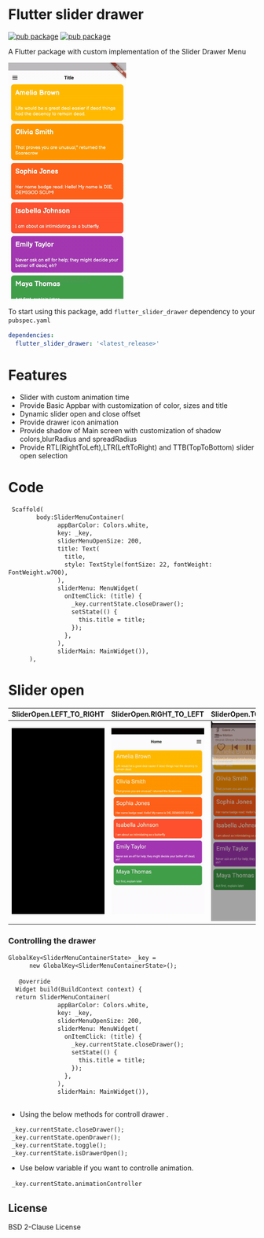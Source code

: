 # Flutter slider drawer

[![pub package](https://img.shields.io/pub/v/flutter_slider_drawer)](https://pub.dev/packages/flutter_slider_drawer)   [![pub package](https://img.shields.io/github/languages/code-size/NikhilVadoliya/Flutter_slider_drawer)](https://pub.dev/packages/flutter_slider_drawer)


A Flutter package with custom implementation of the Slider Drawer Menu 

![Plugin example demo](demo.gif)






To start using this package, add `flutter_slider_drawer` dependency to your `pubspec.yaml`

```yaml
dependencies:
  flutter_slider_drawer: '<latest_release>'
```

 

# Features

  - Slider with custom animation time
  - Provide Basic Appbar with customization of color, sizes and title
  - Dynamic slider open and close offset
  - Provide drawer icon animation 
  - Provide shadow of Main screen with customization of shadow colors,blurRadius and spreadRadius
  - Provide RTL(RightToLeft),LTR(LeftToRight) and TTB(TopToBottom) slider open selection 

# Code 

```
 Scaffold(
        body:SliderMenuContainer(
              appBarColor: Colors.white,
              key: _key,
              sliderMenuOpenSize: 200,
              title: Text(
                title,
                style: TextStyle(fontSize: 22, fontWeight: FontWeight.w700),
              ),
              sliderMenu: MenuWidget(
                onItemClick: (title) {
                  _key.currentState.closeDrawer();
                  setState(() {
                    this.title = title;
                  });
                },
              ),
              sliderMain: MainWidget()),
      ),
 ```
 
 
 
 # Slider open  

 | SliderOpen.LEFT_TO_RIGHT  | SliderOpen.RIGHT_TO_LEFT  | SliderOpen.TOP_TO_BOTTOM  |
 |---|---|---|
 | ![slider_left](slide_left.gif)  | ![slider_right](slide_right.gif)  | ![slider_top](slide_top.gif)  |
 
 
 
 
### Controlling the drawer

```
GlobalKey<SliderMenuContainerState> _key =
      new GlobalKey<SliderMenuContainerState>();
  
   @override
  Widget build(BuildContext context) {
  return SliderMenuContainer(
              appBarColor: Colors.white,
              key: _key,
              sliderMenuOpenSize: 200,
              sliderMenu: MenuWidget(
                onItemClick: (title) {
                  _key.currentState.closeDrawer();
                  setState(() {
                    this.title = title;
                  });
                },
              ),
              sliderMain: MainWidget()),
      
```

* Using the below methods for controll drawer .
``` 
 _key.currentState.closeDrawer();
 _key.currentState.openDrawer();
 _key.currentState.toggle();
 _key.currentState.isDrawerOpen();

 ```
* Use below variable if you want to controlle animation.


``` _key.currentState.animationController```

License
----

BSD 2-Clause License

